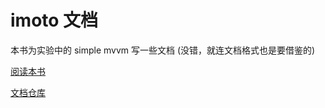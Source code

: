 # imoto 文档

本书为实验中的 simple mvvm 写一些文档 (没错，就连文档格式也是要借鉴的)

[阅读本书](https://youngerheart.gitbooks.io/imoto/content/)

[文档仓库](https://github.com/imotojs/imoto-docs)
